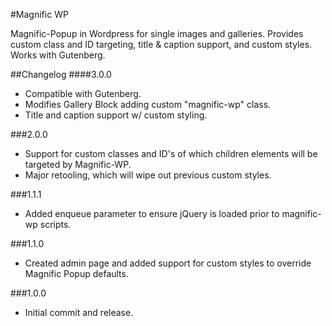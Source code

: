 #Magnific WP

Magnific-Popup in Wordpress for single images and galleries. Provides custom class and ID targeting, title & caption support, and custom styles. Works with Gutenberg.

##Changelog
####3.0.0

- Compatible with Gutenberg.
- Modifies Gallery Block adding custom "magnific-wp" class.
- Title and caption support w/ custom styling.

###2.0.0

- Support for custom classes and ID's of which children elements will be targeted by Magnific-WP.
- Major retooling, which will wipe out previous custom styles.

###1.1.1

- Added enqueue parameter to ensure jQuery is loaded prior to magnific-wp scripts.

###1.1.0

- Created admin page and added support for custom styles to override Magnific Popup defaults.

###1.0.0

- Initial commit and release.
